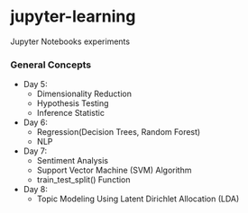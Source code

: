 # jupyter-learning
Jupyter Notebooks experiments

### General Concepts
- Day 5:
    - Dimensionality Reduction
    - Hypothesis Testing
    - Inference Statistic
- Day 6:
    - Regression(Decision Trees, Random Forest)
    - NLP
- Day 7:
    - Sentiment Analysis
    - Support Vector Machine (SVM) Algorithm
    - train_test_split() Function
- Day 8:
    - Topic Modeling Using Latent Dirichlet Allocation (LDA)
